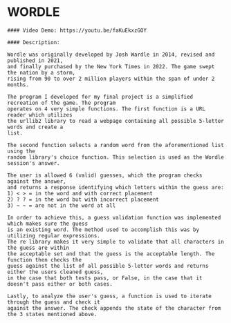 # WORDLE
    #### Video Demo: https://youtu.be/faKuEkxzGOY

    #### Description:
    
    Wordle was originally developed by Josh Wardle in 2014, revised and published in 2021,
    and finally purchased by the New York Times in 2022. The game swept the nation by a storm,
    rising from 90 to over 2 million players within the span of under 2 months.

    The program I developed for my final project is a simplified recreation of the game. The program
    operates on 4 very simple functions. The first function is a URL reader which utilizes
    the urllib2 library to read a webpage containing all possible 5-letter words and create a
    list.

    The second function selects a random word from the aforementioned list using the
    random library's choice function. This selection is used as the Wordle session's answer.

    The user is allowed 6 (valid) guesses, which the program checks against the answer,
    and returns a response identifying which letters within the guess are:
    1) < > = in the word and with correct placement
    2) ? ? = in the word but with incorrect placement
    3) ~ ~ = are not in the word at all

    In order to achieve this, a guess validation function was implemented which makes sure the guess
    is an existing word. The method used to accomplish this was by utilizing regular expressions.
    The re library makes it very simple to validate that all characters in the guess are within
    the acceptable set and that the guess is the acceptable length. The function then checks the
    guess against the list of all possible 5-letter words and returns either the users cleaned guess,
    in the case that both tests pass, or False, in the case that it doesn't pass either or both cases.

    Lastly, to analyze the user's guess, a function is used to iterate through the guess and check it
    against the answer. The check appends the state of the character from the 3 states mentioned above.

